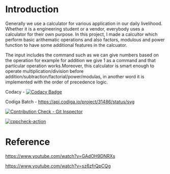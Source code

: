 # Introduction
Generally we use a calculator for various application in our daily livelihood. Whether it is a engineering student or a vendor, everybody uses a calculator for their own purpose.
In this project, I made a calcultor which perform basic arithematic operations and also factors, modulous and power function to have some additional features in the calcuator.


The input includes the command such as we can give numbers based on the operation for example for addition we give 1 as a command and that particular operation works.Moreover, this calculator is smart enough to operate multiplication/division before addition/subtraction/factorial/power/modulas, in another word it is implemented with the order of precedence logic.


Codacy - [![Codacy Badge](https://app.codacy.com/project/badge/Grade/e75128e1c1a54bd7b7bf1ad1eaa1fe78)](https://www.codacy.com/gh/tanmaypadhi08/M1_Scientific_Calculator_Util/dashboard?utm_source=github.com&amp;utm_medium=referral&amp;utm_content=tanmaypadhi08/M1_Scientific_Calculator_Util&amp;utm_campaign=Badge_Grade)



Codiga Batch  - https://api.codiga.io/project/31486/status/svg




[![Contribution Check - Git Inspector](https://github.com/tanmaypadhi08/M1_Scientific_Calculator_Util/actions/workflows/codeinspector.yml/badge.svg)](https://github.com/tanmaypadhi08/M1_Scientific_Calculator_Util/actions/workflows/codeinspector.yml)

[![cppcheck-action](https://github.com/tanmaypadhi08/M1_Scientific_Calculator_Util/actions/workflows/Static-cpp.yml/badge.svg)](https://github.com/tanmaypadhi08/M1_Scientific_Calculator_Util/actions/workflows/Static-cpp.yml)



# Reference
https://www.youtube.com/watch?v=GAdOH9DNRXs


https://www.youtube.com/watch?v=sz6zfrQpCQg


